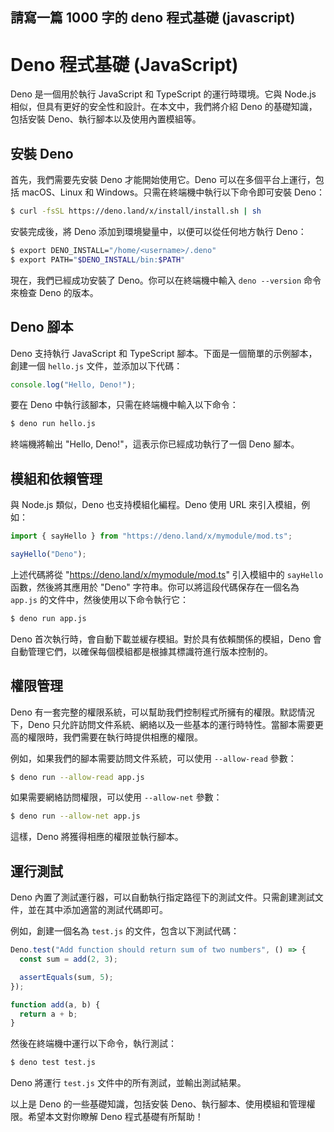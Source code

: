 ## 請寫一篇 1000 字的  deno 程式基礎 (javascript)

# Deno 程式基礎 (JavaScript)

Deno 是一個用於執行 JavaScript 和 TypeScript 的運行時環境。它與 Node.js 相似，但具有更好的安全性和設計。在本文中，我們將介紹 Deno 的基礎知識，包括安裝 Deno、執行腳本以及使用內置模組等。

## 安裝 Deno

首先，我們需要先安裝 Deno 才能開始使用它。Deno 可以在多個平台上運行，包括 macOS、Linux 和 Windows。只需在終端機中執行以下命令即可安裝 Deno：

```bash
$ curl -fsSL https://deno.land/x/install/install.sh | sh
```

安裝完成後，將 Deno 添加到環境變量中，以便可以從任何地方執行 Deno：

```bash
$ export DENO_INSTALL="/home/<username>/.deno"
$ export PATH="$DENO_INSTALL/bin:$PATH"
```

現在，我們已經成功安裝了 Deno。你可以在終端機中輸入 `deno --version` 命令來檢查 Deno 的版本。

## Deno 腳本

Deno 支持執行 JavaScript 和 TypeScript 腳本。下面是一個簡單的示例腳本，創建一個 `hello.js` 文件，並添加以下代碼：

```javascript
console.log("Hello, Deno!");
```

要在 Deno 中執行該腳本，只需在終端機中輸入以下命令：

```bash
$ deno run hello.js
```

終端機將輸出 "Hello, Deno!"，這表示你已經成功執行了一個 Deno 腳本。

## 模組和依賴管理

與 Node.js 類似，Deno 也支持模組化編程。Deno 使用 URL 來引入模組，例如：

```javascript
import { sayHello } from "https://deno.land/x/mymodule/mod.ts";

sayHello("Deno");
```

上述代碼將從 "https://deno.land/x/mymodule/mod.ts" 引入模組中的 `sayHello` 函數，然後將其應用於 "Deno" 字符串。你可以將這段代碼保存在一個名為 `app.js` 的文件中，然後使用以下命令執行它：

```bash
$ deno run app.js
```

Deno 首次執行時，會自動下載並緩存模組。對於具有依賴關係的模組，Deno 會自動管理它們，以確保每個模組都是根據其標識符進行版本控制的。

## 權限管理

Deno 有一套完整的權限系統，可以幫助我們控制程式所擁有的權限。默認情況下，Deno 只允許訪問文件系統、網絡以及一些基本的運行時特性。當腳本需要更高的權限時，我們需要在執行時提供相應的權限。

例如，如果我們的腳本需要訪問文件系統，可以使用 `--allow-read` 參數：

```bash
$ deno run --allow-read app.js
```

如果需要網絡訪問權限，可以使用 `--allow-net` 參數：

```bash
$ deno run --allow-net app.js
```

這樣，Deno 將獲得相應的權限並執行腳本。

## 運行測試

Deno 內置了測試運行器，可以自動執行指定路徑下的測試文件。只需創建測試文件，並在其中添加適當的測試代碼即可。

例如，創建一個名為 `test.js` 的文件，包含以下測試代碼：

```javascript
Deno.test("Add function should return sum of two numbers", () => {
  const sum = add(2, 3);

  assertEquals(sum, 5);
});

function add(a, b) {
  return a + b;
}
```

然後在終端機中運行以下命令，執行測試：

```bash
$ deno test test.js
```

Deno 將運行 `test.js` 文件中的所有測試，並輸出測試結果。

以上是 Deno 的一些基礎知識，包括安裝 Deno、執行腳本、使用模組和管理權限。希望本文對你瞭解 Deno 程式基礎有所幫助！